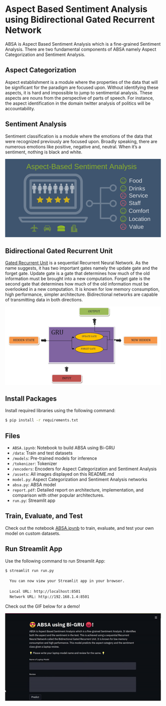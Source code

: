 # Aspect Based Sentiment Analysis using Bidirectional Gated Recurrent Network


ABSA is Aspect Based Sentiment Analysis which is a fine-grained Sentiment Analysis. There are two fundamental components of ABSA namely Aspect Categorization and Sentiment Analysis.

## Aspect Categorization

Aspect establishment is a module where the properties of the data that will be significant for the paradigm are focused upon. Without identifying these aspects, it is hard and impossible to jump to sentimental analysis. These aspects are nouns from the perspective of parts of speech. For instance, the aspect identification in the domain twitter analysis of politics will be accountability.

## Sentiment Analysis

Sentiment classification is a module where the emotions of the data that were recognized previously are focused upon. Broadly speaking, there are numerous emotions like positive, negative and, neutral. When it’s a sentiment, nothing is black and white.

<img src="/assets/ABSA.png">


## Bidirectional Gated Recurrent Unit

[Gated Recurrent Unit](https://arxiv.org/pdf/1412.3555.pdf) is a sequential Recurrent Neural Network. As the name suggests, it has two important gates namely the update gate and the forget gate. Update gate is a gate that determines how much of the old information must be brought into a new computation. Forget gate is the second gate that determines how much of the old information must be overlooked in a new computation. It is known for low memory consumption, high performance, simpler architecture. Bidirectional networks are capable of transmitting data in both directions.

<img src="/assets/GRU.png">


## Install Packages

Install required libraries using the following command:
```bash
$ pip install -r requirements.txt
```


## Files

- `ABSA.ipynb`: Notebook to build ABSA using Bi-GRU
- `/data`: Train and test datasets
- `/models`: Pre-trained models for inference
- `/tokenizer`: Tokenizer
- `/encoders`: Encoders for Aspect Categorization and Sentiment Analysis
- `/assets`: All images displayed on this README.md
- `model.py`: Aspect Categorization and Sentiment Analysis networks
- `absa.py`: ABSA model
- `report.pdf`: Detailed report on architecture, implementation, and comparison with other popular architectures.
- `run.py`: Streamlit app


## Train, Evaluate, and Test

Check out the notebook [ABSA.ipynb](ABSA.ipynb) to train, evaluate, and test your own model on custom datasets.


## Run Streamlit App

Use the following command to run Streamlit App:
```bash
$ streamlit run run.py

  You can now view your Streamlit app in your browser.

  Local URL: http://localhost:8501
  Network URL: http://192.168.1.4:8501

```

Check out the GIF below for a demo!

<img src="app.gif">
